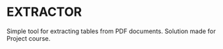 # EXTRACTOR
Simple tool for extracting tables from PDF documents.
Solution made for Project course.
